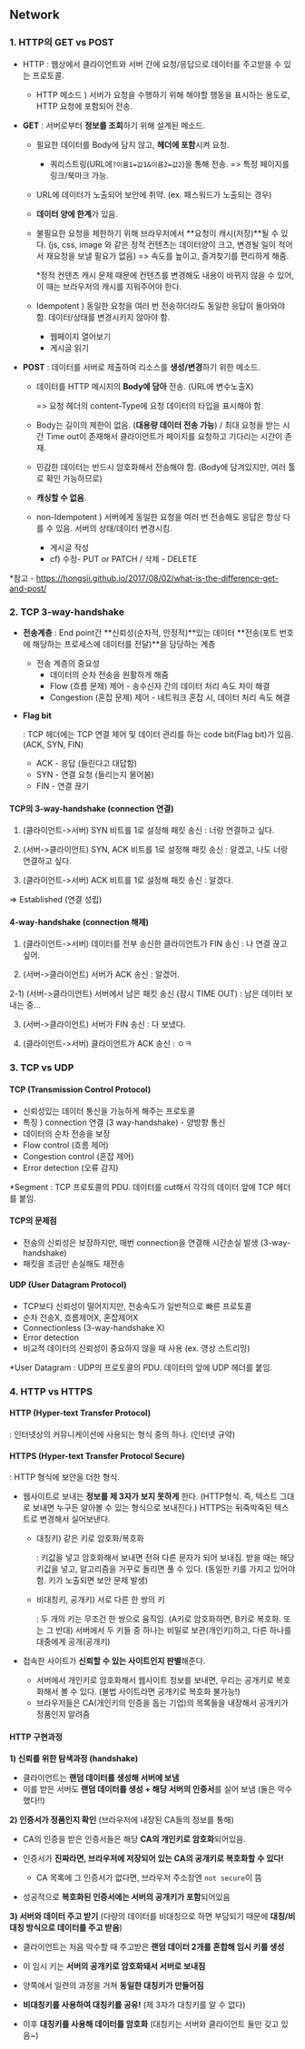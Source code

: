 ## Network

### 1. HTTP의 GET vs POST

- HTTP : 웹상에서 클라이언트와 서버 간에 요청/응답으로 데이터를 주고받을 수 있는 프로토콜.

  - HTTP 메소드 ) 서버가 요청을 수행하기 위해 해야할 행동을 표시하는 용도로, HTTP 요청에 포함되어 전송.

- **GET** : 서버로부터 **정보를 조회**하기 위해 설계된 메소드.

  - 필요한 데이터를 Body에 담지 않고, **헤더에 포함**시켜 요청.

    - 쿼리스트링(URL에`?이름1=값1&이름2=값2`)을 통해 전송. => 특정 페이지를 링크/북마크 가능.

  - URL에 데이터가 노출되어 보안에 취약. (ex. 패스워드가 노출되는 경우)

  - **데이터 양에 한계**가 있음.

  - 불필요한 요청을 제한하기 위해 브라우저에서 **요청이 캐시(저장)**될 수 있다. (js, css, image 와 같은 정적 컨텐츠는 데이터양이 크고, 변경될 일이 적어서 재요청을 보낼 필요가 없음) => 속도를 높이고, 즐겨찾기를 편리하게 해줌.

    *정적 컨텐츠 캐시 문제 때문에 컨텐츠를 변경해도 내용이 바뀌지 않을 수 있어, 이 때는 브라우저의 캐시를 지워주어야 한다.

  - Idempotent ) 동일한 요청을 여러 번 전송하더라도 동일한 응답이 돌아와야 함. 데이터/상태를 변경시키지 않아야 함.

    - 웹페이지 열어보기
    - 게시글 읽기

- **POST** : 데이터를 서버로 제출하여 리소스를 **생성/변경**하기 위한 메소드.

  - 데이터를 HTTP 메시지의 **Body에 담아** 전송. (URL에 변수노출X)

    => 요청 헤더의 content-Type에 요청 데이터의 타입을 표시해야 함.

  - Body는 길이의 제한이 없음. (**대용량 데이터 전송 가능**) / 최대 요청을 받는 시간 Time out이 존재해서 클라이언트가 페이지를 요청하고 기다리는 시간이 존재.

  - 민감한 데이터는 반드시 암호화해서 전송해야 함. (Body에 담겨있지만, 여러 툴로 확인 가능하므로)

  - **캐싱할 수 없음**.

  - non-Idempotent ) 서버에게 동일한 요청을 여러 번 전송해도 응답은 항상 다를 수 있음. 서버의 상태/데이터 변경시킴.

    - 게시글 작성
    - cf) 수정- PUT or PATCH / 삭제 - DELETE

*참고 - https://hongsii.github.io/2017/08/02/what-is-the-difference-get-and-post/





### 2. TCP 3-way-handshake

- **전송계층** : End point간 **신뢰성(순차적, 안정적)**있는 데이터 **전송(포트 번호에 해당하는 프로세스에 데이터를 전달)**을 담당하는 계층

  - 전송 계층의 중요성 
    - 데이터의 순차 전송을 원활하게 해줌
    - Flow (흐름 문제) 제어 - 송수신자 간의 데이터 처리 속도 차이 해결
    - Congestion (혼잡 문제) 제어 - 네트워크 혼잡 시, 데이터 처리 속도 해결

- **Flag bit**

  : TCP 헤더에는 TCP 연결 제어 및 데이터 관리를 하는 code bit(Flag bit)가 있음. (ACK, SYN, FIN)

  - ACK - 응답 (들린다고 대답함)
  - SYN - 연결 요청 (들리는지 물어봄)
  - FIN - 연결 끊기



#### TCP의 3-way-handshake (connection 연결)

1) (클라이언트->서버) SYN 비트를 1로 설정해 패킷 송신 : 너랑 연결하고 싶다.

2) (서버->클라이언트) SYN, ACK 비트를 1로 설정해 패킷 송신 : 알겠고, 나도 너랑 연결하고 싶다.

3) (클라이언트->서버) ACK 비트를 1로 설정해 패킷 송신 : 알겠다.

=> Established (연결 성립)



#### 4-way-handshake (connection 해제)

1) (클라이언트->서버) 데이터를 전부 송신한 클라이언트가 FIN 송신 : 나 연결 끊고 싶어.

2) (서버->클라이언트) 서버가 ACK 송신 : 알겠어.

2-1) (서버->클라이언트) 서버에서 남은 패킷 송신 (잠시 TIME OUT) : 남은 데이터 보내는 중...

3) (서버->클라이언트) 서버가 FIN 송신 : 다 보냈다.

4) (클라이언트->서버) 클라이언트가 ACK 송신 : ㅇㅋ





### 3. TCP vs UDP

#### TCP (Transmission Control Protocol)

- 신뢰성있는 데이터 통신을 가능하게 해주는 프로토콜
- 특징 ) connection 연결 (3 way-handshake) - 양방향 통신
- 데이터의 순차 전송을 보장
- Flow control (흐름 제어)
- Congestion control (혼잡 제어)
- Error detection (오류 감지)



*Segment : TCP 프로토콜의 PDU. 데이터를 cut해서 각각의 데이터 앞에 TCP 헤더를 붙임.



#### TCP의 문제점

- 전송의 신뢰성은 보장하지만, 매번 connection을 연결해 시간손실 발생 (3-way-handshake)
- 패킷을 조금만 손실해도 재전송



#### UDP (User Datagram Protocol)

- TCP보다 신뢰성이 떨어지지만, 전송속도가 일반적으로 빠른 프로토콜
- 순차 전송X, 흐름제어X, 혼잡제어X
- Connectionless (3-way-handshake X)
- Error detection
- 비교적 데이터의 신뢰성이 중요하지 않을 때 사용 (ex. 영상 스트리밍)



*User Datagram : UDP의 프로토콜의 PDU. 데이터의 앞에 UDP 헤더를 붙임.





### 4. HTTP vs HTTPS

#### HTTP (Hyper-text Transfer Protocol)

: 인터넷상의 커뮤니케이션에 사용되는 형식 중의 하나. (인터넷 규약)



#### HTTPS (Hyper-text Transfer Protocol Secure)

: HTTP 형식에 보안을 더한 형식.

- 웹사이트로 보내는 **정보를 제 3자가 보지 못하게** 한다. (HTTP형식. 즉, 텍스트 그대로 보내면 누구든 알아볼 수 있는 형식으로 보내진다.) HTTPS는 뒤죽박죽된 텍스트로 변경해서 실어보낸다.

  - 대칭키) 같은 키로 암호화/복호화

    : 키값을 넣고 암호화해서 보내면 전혀 다른 문자가 되어 보내짐. 받을 때는 해당 키값을 넣고, 알고리즘을 거꾸로 돌리면 풀 수 있다. (동일한 키를 가지고 있어야 함. 키가 노출되면 보안 문제 발생)

  - 비대칭키, 공개키) 서로 다른 한 쌍의 키

    : 두 개의 키는 무조건 한 쌍으로 움직임. (A키로 암호화하면, B키로 복호화. 또는 그 반대) 서버에서 두 키들 중 하나는 비밀로 보관(개인키)하고, 다른 하나를 대중에게 공개(공개키) 

- 접속한 사이트가 **신뢰할 수 있는 사이트인지 판별**해준다.

  - 서버에서 개인키로 암호화해서 웹사이트 정보를 보내면, 우리는 공개키로 복호화해서 볼 수 있다. (불법 사이트라면 공개키로 복호화 불가능!)
  - 브라우저들은 CA(개인키의 인증을 돕는 기업)의 목록들을 내장해서 공개키가 정품인지 알려줌



#### HTTP 구현과정

**1) 신뢰를 위한 탐색과정 (handshake)**

- 클라이언트는 **랜덤 데이터를 생성해 서버에 보냄**
- 이를 받은 서버도 **랜덤 데이터를 생성 + 해당 서버의 인증서**를 실어 보냄 (둘은 악수했다!!)

**2) 인증서가 정품인지 확인** (브라우저에 내장된 CA들의 정보를 통해)

- CA의 인증을 받은 인증서들은 해당 **CA의 개인키로 암호화**되어있음.

- 인증서가 **진짜라면, 브라우저에 저장되어 있는 CA의 공개키로 복호화할 수 있다!**

  - CA 목록에 그 인증서가 없다면, 브라우저 주소창엔 `not secure`이 뜸

- 성공적으로 **복호화된 인증서에는 서버의 공개키가 포함**되어있음

  

**3) 서버와 데이터 주고 받기** (다량의 데이터를 비대칭으로 하면 부담되기 때문에 **대칭/비대칭 방식으로 데이터를 주고 받음**)

- 클라이언트는 처음 악수할 때 주고받은 **랜덤 데이터 2개를 혼합해 임시 키를 생성**
- 이 임시 키는 **서버의 공개키로 암호화돼서 서버로 보내짐**
- 양쪽에서 일련의 과정을 거쳐 **동일한 대칭키가 만들어짐**

- **비대칭키를 사용하여 대칭키를 공유!** (제 3자가 대칭키를 알 수 없다)
- 이후 **대칭키를 사용해 데이터를 암호화** (대칭키는 서버와 클라이언트 둘만 갖고 있음~)

